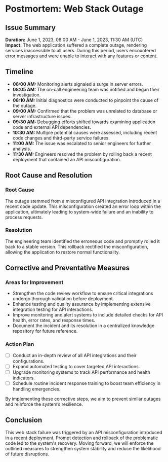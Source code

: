 # Postmortem: Web Stack Outage

## Issue Summary
**Duration:** June 1, 2023, 08:00 AM - June 1, 2023, 11:30 AM (UTC)  
**Impact:** The web application suffered a complete outage, rendering services inaccessible to all users. During this period, users encountered error messages and were unable to interact with any features or content.

## Timeline
- **08:00 AM:** Monitoring alerts signaled a surge in server errors.
- **08:05 AM:** The on-call engineering team was notified and began their investigation.
- **08:10 AM:** Initial diagnostics were conducted to pinpoint the cause of the outage.
- **09:00 AM:** Confirmed that the problem was unrelated to database or server infrastructure issues.
- **09:30 AM:** Debugging efforts shifted towards examining application code and external API dependencies.
- **10:30 AM:** Multiple potential causes were assessed, including recent code changes and third-party service failures.
- **11:00 AM:** The issue was escalated to senior engineers for further analysis.
- **11:30 AM:** Engineers resolved the problem by rolling back a recent deployment that contained an API misconfiguration.

## Root Cause and Resolution
### Root Cause
The outage stemmed from a misconfigured API integration introduced in a recent code update. This misconfiguration created an error loop within the application, ultimately leading to system-wide failure and an inability to process requests.

### Resolution
The engineering team identified the erroneous code and promptly rolled it back to a stable version. This rollback rectified the misconfiguration, allowing the application to restore normal functionality.

## Corrective and Preventative Measures
### Areas for Improvement
- Strengthen the code review workflow to ensure critical integrations undergo thorough validation before deployment.
- Enhance testing and quality assurance by implementing extensive integration testing for API interactions.
- Improve monitoring and alert systems to include detailed checks for API health, error rates, and response times.
- Document the incident and its resolution in a centralized knowledge repository for future reference.

### Action Plan
- [ ] Conduct an in-depth review of all API integrations and their configurations.
- [ ] Expand automated testing to cover targeted API interactions.
- [ ] Upgrade monitoring systems to track API performance and health indicators.
- [ ] Schedule routine incident response training to boost team efficiency in handling emergencies.

By implementing these corrective steps, we aim to prevent similar outages and reinforce the system’s resilience.

## Conclusion
This web stack failure was triggered by an API misconfiguration introduced in a recent deployment. Prompt detection and rollback of the problematic code led to the system's recovery. Moving forward, we will enforce the outlined measures to strengthen system stability and reduce the likelihood of future disruptions.

